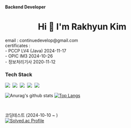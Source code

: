 #### Backend Developer     
         
<h1 align="center">Hi 👋  I'm Rakhyun Kim</h1>    
 email : continuedevelop@gmail.com <br>
 certificates : <br>
          - PCCP LV4 (Java) 2024-11-17  <br>
          - OPIC IM3 2024-10-26         <br>
          - 정보처리기사 2020-11-12        <br>
          
<h3>Tech Stack</h3> 
<p>
  <img src="https://img.shields.io/badge/Java-007396?style=flat-square&logo=java&logoColor=white"/></a>&nbsp
  <img src="https://img.shields.io/badge/Spring Boot-6DB33F?style=flat-square&logo=spring-boot&logoColor=white"/></a>&nbsp
  <img src="https://img.shields.io/badge/Spring JPA-6DB33F?style=flat-square&logo=spring-jpa&logoColor=white"/></a>&nbsp
  <img src="https://img.shields.io/badge/MySQL-4479A1?style=flat-square&logo=mysql&logoColor=white"/></a>&nbsp
  <img src="https://img.shields.io/badge/AWS-232F3E?style=flat-square&logo=amazon-aws&logoColor=white"/></a>&nbsp
</p>

![Anurag's github stats](https://github-readme-stats.vercel.app/api?username=HelloNaks&show_icons=true&theme=synthwave)
[![Top Langs](https://github-readme-stats.vercel.app/api/top-langs/?username=HelloNaks&layout=compact)](https://github.com/HelloNaks/github-readme-stats)


<br/>

코딩테스트 (2024-10-10 ~ ) <br>
[![Solved.ac
Profile](http://mazassumnida.wtf/api/v2/generate_badge?boj=pingus)](https://solved.ac/pingus)

<br/>
 
   
